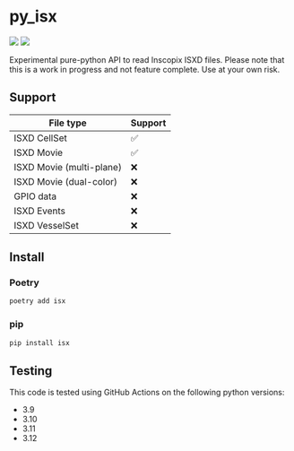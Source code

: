 # py_isx

![](https://github.com/inscopix/py_isx/actions/workflows/main.yml/badge.svg) 
![](https://img.shields.io/pypi/v/isx)

Experimental pure-python API to read Inscopix ISXD files. 
Please note that this is a work in progress and not feature complete. 
Use at your own risk. 



## Support

|  File type | Support |
|  --------- | ------- |
| ISXD CellSet   | ✅ |
| ISXD Movie   | ✅ |
| ISXD Movie (multi-plane)   | ❌ |
| ISXD Movie (dual-color)   | ❌ |
| GPIO data   | ❌ |
| ISXD Events   | ❌ |
| ISXD VesselSet   | ❌ |


## Install

### Poetry

```bash
poetry add isx
```

### pip


```bash
pip install isx
```

## Testing

This code is tested using GitHub Actions on the following python
versions:

- 3.9
- 3.10
- 3.11
- 3.12
